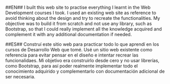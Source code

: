 ##EN##
I built this web site to practise everything I learnt in the Web Development courses I took. I used an existing web site as reference to avoid thinking about the design and try to recreate the functionalities.
My objective was to build it from scratch and not use any library, such as Bootstrap, so that I could really implement all the knowledge acquired and complement it with any additional documentation if needed.

##ES##
Construí este sitio web para practicar todo lo que aprendí en los cursos de Desarrollo Web que tomé. Usé un sitio web existente como referencia para evitar pensar en el diseño e intentar recrear las funcionalidaes.
Mi objetivo era construirlo desde cero y no usar librerías, como Bootstrap, para así poder realmente implementar todo el conocimiento adquirido y complementarlo con documentación adicional de ser necesaria. 
